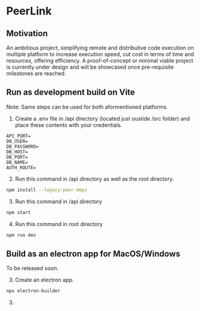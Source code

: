 # PeerLink

## Motivation
An ambitious project, simplifying remote and distributive code execution on multiple platform to increase execution speed, cut cost in terms of time and resources, offering efficiency. A proof-of-concept or minimal viable project is currently under design and will be showcased once pre-requisite milestones are reached.

## Run as development build on Vite
Note: Same steps can be used for both aformentioned platforms.

1. Create a .env file in /api directory (located just oustide /src folder) and place these contents with your credentials.
```
API_PORT=
DB_USER=
DB_PASSWORD=
DB_HOST=
DB_PORT=
DB_NAME=
AUTH_ROUTE=
```

2. Run this command in /api directory as well as the root directory.
```bash
npm install --legacy-peer-deps 
```

3. Run this command in /api directory
```bash
npm start
```

4. Run this command in root directory
```bash
npm run dev
```

## Build as an electron app for MacOS/Windows
To be released soon.

3. Create an electron app.
```bash
npx electron-builder
```

3. 
